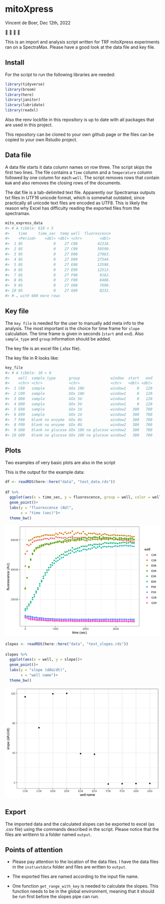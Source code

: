 
<!-- README.md is generated from README.Rmd. Please edit that file -->

# mitoXpress

<!-- badges: start -->
<!-- badges: end -->

Vincent de Boer, Dec 12th, 2022

🎅 🔬 🤖 🥼

This is an import and analysis script written for TRF mitoXpress
experiments ran on a SpectraMax. Please have a good look at the data
file and key file.

## Install

For the script to run the following libraries are needed:

``` r
library(tidyverse)
library(broom)
library(here)
library(janitor)
library(lubridate)
library(readxl)
```

Also the renv lockfile in this repository is up to date with all
packages that are used in this project.

This repository can be cloned to your own github page or the files can
be copied to your own Rstudio project.

## Data file

A data file starts it data column names on row three. The script skips
the first two lines. The file contains a `Time` column and a
`Temperature` column followed by one column for each `well`. The script
removes rows that contain `NaN` and also removes the closing rows of the
documents.

The dat file is a tab-delimited text file. Apparently our Spectramax
outputs txt files in UTF16 unicode format, which is somewhat outdated,
since practically all unicode text files are encoded as UTF8. This is
likely the reason why Excel has difficulty reading the exported files
from the spectramax.

``` r
mito_express_data
#> # A tibble: 610 × 5
#>    time     time_sec  temp well  fluorescence
#>    <Period>    <dbl> <dbl> <chr>        <dbl>
#>  1 0S              0    27 C08         42318.
#>  2 0S              0    27 C09         50590.
#>  3 0S              0    27 D08         27063.
#>  4 0S              0    27 D09         27544.
#>  5 0S              0    27 E08         13598.
#>  6 0S              0    27 E09         12513.
#>  7 0S              0    27 F08          9162.
#>  8 0S              0    27 F09          8408.
#>  9 0S              0    27 G08          7690.
#> 10 0S              0    27 G09          8232.
#> # … with 600 more rows
```

## Key file

The `key file` is needed for the user to manually add meta info to the
analysis. The most important is the choice for time frame for `slope`
calculation. The time frame is given in seconds (`start` and `end`).
Also `sample_type` and `group` information should be added.

The key file is an excel file (.xlsx file).

The key file in R looks like:

``` r
key_file
#> # A tibble: 10 × 6
#>    well  sample_type      group              window  start   end
#>    <chr> <chr>            <chr>              <chr>   <dbl> <dbl>
#>  1 C08   sample           GOx 10U            window1     0   120
#>  2 C09   sample           GOx 10U            window1     0   120
#>  3 D08   sample           GOx 5U             window1     0   120
#>  4 D09   sample           GOx 5U             window1     0   120
#>  5 E08   sample           GOx 1U             window2   300   780
#>  6 E09   sample           GOx 1U             window2   300   780
#>  7 F08   blank no enzyme  GOx 0U             window2   300   780
#>  8 F09   blank no enzyme  GOx 0U             window2   300   780
#>  9 G08   blank no glucose GOx 10U no glucose window2   300   780
#> 10 G09   blank no glucose GOx 10U no glucose window2   300   780
```

## Plots

Two examples of very basic plots are also in the script

This is the output for the example data:

``` r
df <- readRDS(here::here("data", "test_data.rds"))

df %>%
  ggplot(aes(x = time_sec, y = fluorescence, group = well, color = well))+
  geom_point()+
  labs(y = "fluorescence (AU)",
       x = "time (sec)")+
  theme_bw()
```

![](README_files/figure-gfm/unnamed-chunk-5-1.png)<!-- -->

``` r
slopes <- readRDS(here::here("data", "test_slopes.rds"))

slopes %>%
  ggplot(aes(x = well, y = slope))+
  geom_point()+
  labs(y = "slope (dAU/dt)",
       x = "well name")+
  theme_bw()
```

![](README_files/figure-gfm/unnamed-chunk-6-1.png)<!-- -->

## Export

The imported data and the calculated slopes can be exported to excel (as
.csv file) using the commands described in the script. Please notice
that the files are writtenn to a folder named `output`.

## Points of attention

- Please pay attention to the location of the data files. I have the
  data files in the `inst\extdata` folder and files are written to
  `output`.

- The exported files are named according to the input file name.

- One function `get_range_with_key` is needed to calculate the slopes.
  This function needs to be in the global environment, meaning that it
  should be run first before the slopes pipe can run.
